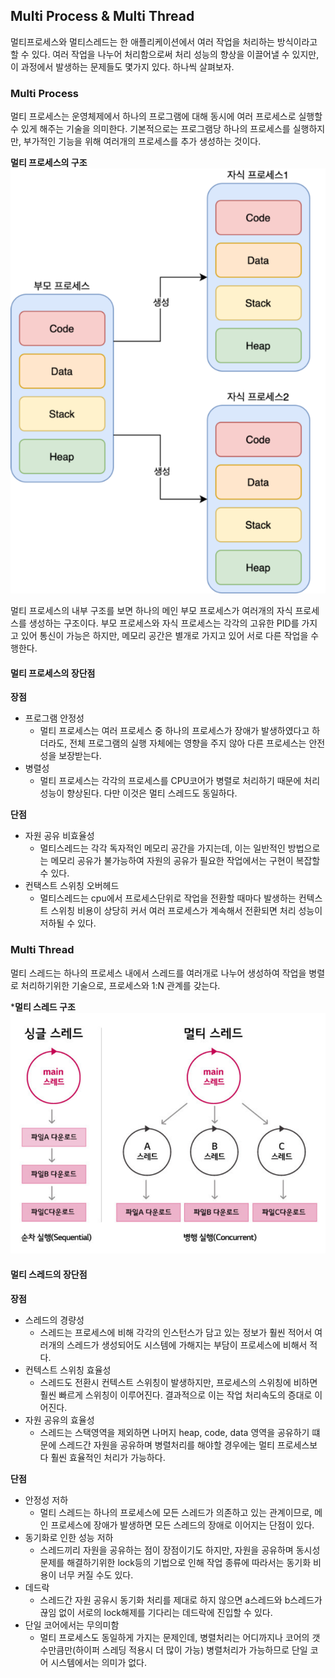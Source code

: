 ## Multi Process & Multi Thread
멀티프로세스와 멀티스레드는 한 애플리케이션에서 여러 작업을 처리하는 방식이라고 할 수 있다.
여러 작업을 나누어 처리함으로써 처리 성능의 향상을 이끌어낼 수 있지만, 이 과정에서 발생하는 문제들도 몇가지 있다. 하나씩 살펴보자.

### Multi Process
멀티 프로세스는 운영체제에서 하나의 프로그램에 대해 동시에 여러 프로세스로 실행할 수 있게 해주는 기술을 의미한다. 기본적으로는 프로그램당 하나의 프로세스를 실행하지만, 부가적인 기능을 위해 여러개의 프로세스를 추가 생성하는 것이다.

**멀티 프로세스의 구조**
![img.png](../assets/Multi_process.png)
  
멀티 프로세스의 내부 구조를 보면 하나의 메인 부모 프로세스가 여러개의 자식 프로세스를 생성하는 구조이다. 부모 프로세스와 자식 프로세스는 각각의 고유한 PID를 가지고 있어 통신이 가능은 하지만, 메모리 공간은 별개로 가지고 있어 서로 다른 작업을 수행한다.

#### 멀티 프로세스의 장단점
**장점**  
- 프로그램 안정성
  - 멀티 프로세스는 여러 프로세스 중 하나의 프로세스가 장애가 발생하였다고 하더라도, 전체 프로그램의 실행 자체에는 영향을 주지 않아 다른 프로세스는 안전성을 보장받는다.
- 병렬성
  - 멀티 프로세스는 각각의 프로세스를 CPU코어가 병렬로 처리하기 때문에 처리 성능이 향상된다. 다만 이것은 멀티 스레드도 동일하다.

**단점**
- 자원 공유 비효율성
  - 멀티스레드는 각각 독자적인 메모리 공간을 가지는데, 이는 일반적인 방법으로는 메모리 공유가 불가능하여 자원의 공유가 필요한 작업에서는 구현이 복잡할 수 있다.
- 컨택스트 스위칭 오버헤드
  - 멀티스레드는 cpu에서 프로세스단위로 작업을 전환할 때마다 발생하는 컨텍스트 스위칭 비용이 상당히 커서 여러 프로세스가 계속해서 전환되면 처리 성능이 저하될 수 있다.

### Multi Thread
멀티 스레드는 하나의 프로세스 내에서 스레드를 여러개로 나누어 생성하여 작업을 병렬로 처리하기위한 기술으로, 프로세스와 1:N 관계를 갖는다.

***멀티 스레드 구조**
![img_1.png](../assets/Multi_thread.png)

#### 멀티 스레드의 장단점
**장점**
- 스레드의 경량성
  - 스레드는 프로세스에 비해 각각의 인스턴스가 담고 있는 정보가 훨씬 적어서 여러개의 스레드가 생성되어도 시스템에 가해지는 부담이 프로세스에 비해서 적다.
- 컨텍스트 스위칭 효율성
  - 스레드도 전환시 컨텍스트 스위칭이 발생하지만, 프로세스의 스위칭에 비하면 훨씬 빠르게 스위칭이 이루어진다. 결과적으로 이는 작업 처리속도의 증대로 이어진다.
- 자원 공유의 효율성
  - 스레드는 스택영역을 제외하면 나머지 heap, code, data 영역을 공유하기 떄문에 스레드간 자원을 공유하며 병렬처리를 해야할 경우에는 멀티 프로세스보다 훨씬 효율적인 처리가 가능하다.

**단점**
- 안정성 저하
  - 멀티 스레드는 하나의 프로세스에 모든 스레드가 의존하고 있는 관계이므로, 메인 프로세스에 장애가 발생하면 모든 스레드의 장애로 이어지는 단점이 있다.
- 동기화로 인한 성능 저하
  - 스레드끼리 자원을 공유하는 점이 장점이기도 하지만, 자원을 공유하며 동시성 문제를 해결하기위한 lock등의 기법으로 인해 작업 종류에 따라서는 동기화 비용이 너무 커질 수도 있다.
- 데드락
  - 스레드간 자원 공유시 동기화 처리를 제대로 하지 않으면 a스레드와 b스레드가 끊임 없이 서로의 lock해제를 기다리는 데드락에 진입할 수 있다.
- 단일 코어에서는 무의미함
  - 멀티 프로세스도 동일하게 가지는 문제인데, 병렬처리는 어디까지나 코어의 갯수만큼만(하이퍼 스레딩 적용시 더 많이 가능) 병렬처리가 가능하므로 단일 코어 시스템에서는 의미가 없다.
